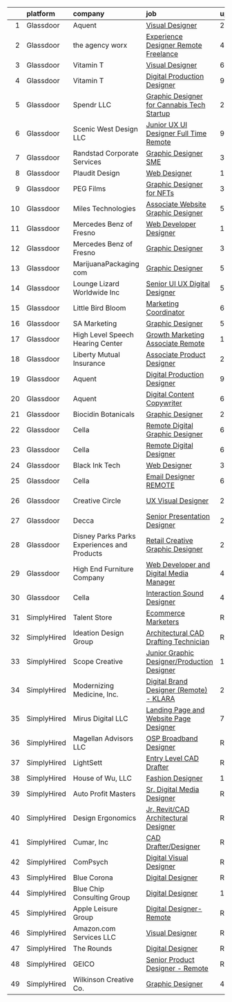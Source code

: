 

|    | platform    | company                                      | job                                                                                                                                                                                                                                                                                                                                                                                                                                                                                                                                                                                                                                                                                                                                                                                                                                                                                                                                                                                                                                                                                                                     | update_time   | location           |
|---:|:------------|:---------------------------------------------|:------------------------------------------------------------------------------------------------------------------------------------------------------------------------------------------------------------------------------------------------------------------------------------------------------------------------------------------------------------------------------------------------------------------------------------------------------------------------------------------------------------------------------------------------------------------------------------------------------------------------------------------------------------------------------------------------------------------------------------------------------------------------------------------------------------------------------------------------------------------------------------------------------------------------------------------------------------------------------------------------------------------------------------------------------------------------------------------------------------------------|:--------------|:-------------------|
|  1 | Glassdoor   | Aquent                                       | [Visual Designer](https://www.glassdoor.com/partner/jobListing.htm?pos=127&ao=1110586&s=58&guid=000001827c3c8e948afd5c9cd549199e&src=GD_JOB_AD&t=SR&vt=w&cs=1_e9e69231&cb=1659941720135&jobListingId=1008056269744&cpc=C4A69CCDBB3B9599&jrtk=3-0-1g9u3p3m7kf0t801-1g9u3p3mmj45n800-e46733fbd9a6aa72--6NYlbfkN0DMrcEu7yrtATojKJA7cEzGQ3FdRGWLh0CZQInL4ECGI9gD0Wolx9R2EDT7B77c2cSDqoDmU9KuCZdvmmPjDdjMa2cTjPmoDGv1h9Y1NETFBPKaGh8NnU9XciA1zFkDlENXrLBQBbDOs3gI9DYBZfXIx5GMZ1rQQyPh670pkfbkGlstc8AROipzTABnvCXaeXcPuo-2eHy4nywzASZpRto2A2tOfCxjkayb5R065lNtJzHtT-WDLucW9RTmj3izclTFW3xl7SslCqwpPlofGSo2Spgcavi6OG-z7wyQyKvwKRwtDl9oYvLnxnqfhsQLmHFxKhOQnPsvffdOOFXTxuxlvgmpxCQ0RiGD8F3fJqeGIyp_GGekNVfpWb758-Vgu6mznI6smsOoM8_RE53O4qfih5BRnBNk88kD0ZaVgUu7ZbvDTlJpgizFeewgt1ri-Y-7_bgLhtEfTBlRXeTSYJGw)                                                                                                                                                                                                                                                                                                                   | 2d            | Remote             |
|  2 | Glassdoor   | the agency worx                              | [Experience Designer  Remote  Freelance ](https://www.glassdoor.com/partner/jobListing.htm?pos=130&ao=1110586&s=58&guid=000001827c3c8e948afd5c9cd549199e&src=GD_JOB_AD&t=SR&vt=w&ea=1&cs=1_0530b12a&cb=1659941720135&jobListingId=1008051946944&cpc=C4A69CCDBB3B9599&jrtk=3-0-1g9u3p3m7kf0t801-1g9u3p3mmj45n800-1c558a24ca6c05f5--6NYlbfkN0CNOKpjDIEH11s39GTuUki_mvxNbnX5BtDlH5CMrheAnKze_5JrwQ4joDkGUDohP_TzCZ22X-ooPlN6gHibHaRyFYgIPWo06yltPXt978maIdOVxy-zRmUpBC9ULU9Q9reTqK3E0MSV0LPeDPxCtIKPoOkHR5057U7IJlWW9_m2LXiOh3RFKZi_I-Y-YzZpbiME5PyzoVGSewa1wndcUZ9Wf_tgOF7uT4MTiZz98hfaHiBtXImo-_WIq7P4MvZrCCQuZpQ0YXr6E-nPL4nFWqtzMzq0cnGSPhPrbr_LxoLnKm_wLIMNSr1mnomtfnxlfy3LWhvj8r4VJNO1w8HIJOKDwRvQXVtyr5p5D6Ob8Fy9xRsUmT71EnmS0DA0PvbGaSBOGucgqWcXWiFra36Z8QQKiU2nDG0njRAA6ELZdQ897CztM-IqZlntnaw2Nmt_-wk-PNAJat_KgbLJu2alnTfYK5B1HzWTVOJ6fGLEOFNo5y-TyqDOTpUjNQ33APqmJHz2_WiBSgbp3aUQPzpJCUJi)                                                                                                                                                                                                                      | 4d            | Remote             |
|  3 | Glassdoor   | Vitamin T                                    | [Visual Designer](https://www.glassdoor.com/partner/jobListing.htm?pos=128&ao=1110586&s=58&guid=000001827c3c8e948afd5c9cd549199e&src=GD_JOB_AD&t=SR&vt=w&cs=1_fd0403ad&cb=1659941720135&jobListingId=1008045267017&cpc=451933188B21919D&jrtk=3-0-1g9u3p3m7kf0t801-1g9u3p3mmj45n800-709939b6af733d3e--6NYlbfkN0DMrcEu7yrtATojKJA7cEzGQ3FdRGWLh0CZQInL4ECGI6k5tN82kdM0OKoro5eXmjqcOHVwTQx4nK0XvPz0deOLrF-HJ7dUrwF_tfS5_H5K6fXEKFSsCRvHDafv0dtUf-DLjVIIFCFweV05JcyVaxxMsKqyT477shckbfO39lbLajRck26yDVYdSXnZcwXM3c1x0QQoiz-ALbEQGxXly0cwmj8OgSG3E5_bigxQBTxX2oU6YyYrANYT72sf7FDqw2WmV_GaGsuv0ZaRoj0UQnxyqj1Uov2QXNbOvbwfO71KI-4rIFYYC_0lbxik88yWEp7iwBW9sEN4t3wsXDlTF9KD6__8kz3cqNvrYwUvT0tCXau4ASxzvSB3J38Xzyxfl6brr4uDulUBrQtDEyfUg8-OdY65c9hVs2ZqrbzZlBb0TzUBjENwb68qoUkgjxT7M1XEbEYtRKEsXt0TKAcBAFWN1al9IuClNo4%3D)                                                                                                                                                                                                                                                                                                     | 6d            | Remote             |
|  4 | Glassdoor   | Vitamin T                                    | [Digital Production Designer](https://www.glassdoor.com/partner/jobListing.htm?pos=126&ao=1110586&s=58&guid=000001827c3c8e948afd5c9cd549199e&src=GD_JOB_AD&t=SR&vt=w&cs=1_3cf6bf8e&cb=1659941720135&jobListingId=1008038558203&cpc=451933188B21919D&jrtk=3-0-1g9u3p3m7kf0t801-1g9u3p3mmj45n800-0b28829f4bd3d0ef--6NYlbfkN0DMrcEu7yrtATojKJA7cEzGQ3FdRGWLh0CZQInL4ECGI6k5tN82kdM0OKoro5eXmjpbPmk1f5YwH-U8sNZ9vwYDSq7NIA3v2pgwkd2khJGuQdhVP4oj6pbmLrHZ5fdsvbQpcM8qrC_W_XGQD7e-BOya_9Z7bGsf_wzHLqtA_-uZOoDwW_4rZ9G9ogtKwYj3JpNIKDfF8NXt4h4f3RUgD3l53EcJseyeeTs2890cSEWUTzoBqJ0AOnhYhw3dii24rDFuY1R8ymFBFujauUSdtT4KVCGYuaGBuinUH0iPrSO5X6YJeqHYc8A2dK6scNk_5a377fkwvf8V_Ju8mXHcefoxEafNWf3pVXHTV6GHf9FRPJQR-Xo4tElrUuDG3q1d8nt6jlFYEtr2dXba0kJbb-w_DjusqBUor3UgS4akDveqGUcfHwB9btl7SP9qzOimQK2epP3M5bt3n0zs6-flH8rjO5Az1Gv6mII%3D)                                                                                                                                                                                                                                                                                         | 9d            | Remote             |
|  5 | Glassdoor   | Spendr  LLC                                  | [Graphic Designer for Cannabis Tech Startup](https://www.glassdoor.com/partner/jobListing.htm?pos=111&ao=1110586&s=58&guid=000001827c3c8e948afd5c9cd549199e&src=GD_JOB_AD&t=SR&vt=w&ea=1&cs=1_c0ed478c&cb=1659941720133&jobListingId=1008055967074&cpc=C4A69CCDBB3B9599&jrtk=3-0-1g9u3p3m7kf0t801-1g9u3p3mmj45n800-b95965db18b76be6--6NYlbfkN0DLWr0FuvwmpNY589ecXM0wpB-l41nBtAe9mv-PvJGiqcDwETMt6g-oLdFhp0jslIShOQs77s6OY8z31D7rk9qPKd9qvGf1wVVXktK2FIOSx2NQc0iHbhNW2av3C7VylkuIgr308Wvw5WQpWmX_1HuyMeTSmIW7QLptLMnP_v39DlnzjdwlnUtrnLhzv2duB45BDzySlCuoNRRP53fpzZJUA0_lCeAhjC82kUJp27Kj3WHTU9PWuMJFe95kskskGPZ4z-33tV5GsCxX895bXKeXn1hoWtAJ2DDzAmBI9F9bjgyDQY8Gq4_5aKPOgHH_4wwIiQIPyHVE0ymkTTkP0Zp_konmN3trcUpUD1q360rxpdT31f047a4HN0bFipywe-FLx6ulu7eaSl6nFgq5oxzVs3FFdGZikOzNe4ACHv4dsVIvTsRkewS4sfVWieeY07YUmx7QRPJfbT35dDhl_TR4yxxURIgmVzcOa_L9OS_vpOZy-vaQBUjp)                                                                                                                                                                                                                                                   | 2d            | Remote             |
|  6 | Glassdoor   | Scenic West Design  LLC                      | [Junior UX UI Designer  Full Time  Remote ](https://www.glassdoor.com/partner/jobListing.htm?pos=104&ao=1110586&s=58&guid=000001827c3c8e948afd5c9cd549199e&src=GD_JOB_AD&t=SR&vt=w&ea=1&cs=1_ef4a217c&cb=1659941720132&jobListingId=1008038829494&cpc=9908D8D4413DBB8A&jrtk=3-0-1g9u3p3m7kf0t801-1g9u3p3mmj45n800-dc813bf411e91ac1--6NYlbfkN0Di20U8kyODQb6-AO2Vji-gz3AZLHnbpBo966FLagvruq3rFILu0QvDCpK9UhdhY_d3JowbU6n4M11Js_LYbmnqLHRnBQlkIY0B_Cmuwl9MtxMY5L1RwWegY5XzXch3d-pZliW03Y6g450BCFkjxvpcFSRt0cU3pNoMNOeHGzZK_laZvnMCqk-rDD-w6puXKxE5RATfOSTHkjaspygpaI9IDDsJLzSVJDXnKcEy6nbf0WZUy1IDWVOIjCuUiOKsg79t6wieasjKLbY-rhOSLPh1Xa7genChdJ6aIdfkTPnAmaM4ampThSNHQ8O_B4KdCzpe0h9Xpkg0ueMf04zIE4nGp3_l5DuRp9xQ1j1UhCQ3erPdFX9rOkS1m-pCbn4s108t4iqY53_wK1DR0kpK7T89LJQrIMnmD40j8S1SvZ_3JE_fbNYpmXH3u1YCNCLspCaUVSeJFdLzfZI0heKZJZO-)                                                                                                                                                                                                                                                                                    | 9d            | Remote             |
|  7 | Glassdoor   | Randstad Corporate Services                  | [Graphic Designer SME](https://www.glassdoor.com/partner/jobListing.htm?pos=125&ao=1110586&s=58&guid=000001827c3c8e948afd5c9cd549199e&src=GD_JOB_AD&t=SR&vt=w&ea=1&cs=1_4fc51e68&cb=1659941720135&jobListingId=1008053666032&cpc=8795CF9063CD573D&jrtk=3-0-1g9u3p3m7kf0t801-1g9u3p3mmj45n800-47927934a97e611c--6NYlbfkN0BI5uAquhv6luMiTjTK_pX6QnJ2xp26kgPF5SzwDlAeCi5lf3b2XVfwewJLgvbddXrhiFM2Yx-FWteUAKgrOgLLMWztuvb9OMTC6k86Wywm4hQdsDY40TXS6Y9lrayZipgr6vZbf58GC31qAGl6kvpJZCBOc11mcjp14PS1wbL3QsHzv28JmnHDzfusO3osOxgS980sxB9xxBjlVKDqDrdjAUH1FEdUq8Rxar4jZw7LFxc_aUJjKN29YVvVJuz_hltZzq84SzUnh-g1A2Oa8z7QKXIGsUzRJjcV9S-LVADOm2jL7lI7Telv_DqT0eRNuuHYA5BRxT_qzGHZjkHObce-U5FJEQrqL9Wdyh74btgCf2rPX5cgYPNUQunlvgql6sefCReQGzkT4wzwuwS2OUVNohCwNL8KxX20TcAwmMpVVyi6meJSbe3oqxscvEH0ND3K2LInPC_RY3Z6orRhvjP6sV9DNH2Kki1CRYE43wdNTbDBzVDSpt_QBmVa7Uxvg3gmfKBSiue6IOr9JnUrRVhiUKZ4xaMZ8chU3jPqRGgRXVygjj-U1GZMXzbTh-s9mgCvwyg3LJn-p90jeDv369pDkG6IXxmCUSAxsYsj2QRoSofexJxYLVhgjXH5V00ukX3xRbbyD-w8gnny0h_8I4d-)                                                                                                         | 3d            | Remote             |
|  8 | Glassdoor   | Plaudit Design                               | [Web Designer](https://www.glassdoor.com/partner/jobListing.htm?pos=103&ao=1110586&s=58&guid=000001827c3c8e948afd5c9cd549199e&src=GD_JOB_AD&t=SR&vt=w&cs=1_bb9b23ba&cb=1659941720131&jobListingId=1008032873821&cpc=F793441F64F6F721&jrtk=3-0-1g9u3p3m7kf0t801-1g9u3p3mmj45n800-5871377d24d39ea6--6NYlbfkN0DasB-ASNeVQ_iEwNP9rV5EI6pLftxH9pEZ4CjHQEN35WyjKVocdnsF0AM_unW6f2hcdVO9tDMNBt17DFPXqdsX-cAQNXq-Q1CjZSm6n9zCHGCysDYHxbZf9nnZyIVU2VqspOhr86-x9Cchk_tY0OGy3O-9_eLnrvd0ACAH_j0WLyeXOE20sqYgwIEkBxekbKmtV-r1lPd9Q-r1Ma3edrNtzuBrEdiifaTC4XvhAxnctFn5RXP6seTwGhg1Hl-GHgj5DnZmRFM1DrTFN_BhlZr1UNqH9s0xpUvAELWFdatku7lDiv8pM2fHTkZ7VcAfrnZykduyKQAOKxd3WIh6tQ2uGdCUsw_RQ1gfo4Kgaab_2zj9ygxw_XM6yV4_CY9iF7-UUAV6xhhqcJ970W2wnJy_9RDBDf2Gfxr9FdYAVU_sN_YkPtD5ZRx9DP16_KZQ_i_sxSG8NGsS376TMt6iI3GA)                                                                                                                                                                                                                                                                                                                      | 11d           | Remote             |
|  9 | Glassdoor   | PEG Films                                    | [Graphic Designer for NFTs](https://www.glassdoor.com/partner/jobListing.htm?pos=109&ao=1110586&s=58&guid=000001827c3c8e948afd5c9cd549199e&src=GD_JOB_AD&t=SR&vt=w&ea=1&cs=1_ee3f0c98&cb=1659941720133&jobListingId=1008053332484&cpc=C4A69CCDBB3B9599&jrtk=3-0-1g9u3p3m7kf0t801-1g9u3p3mmj45n800-285121d87db8fdfb--6NYlbfkN0BHIfC1zsKGIu0R3teaIu8liT7fbRNLaQeDQfcPJweUK16HKW-DuQbygKFOi6Y5sJMMmPvIQeedI4zy4piAtgrHWw5pyWG74v-Fm2sI_YfcM2tkcRMfzPSFblUwjPj-wWf0DUjxGgFU8tVaM0U1nq8fBBYDXpAi5Jt_86GlfqbwXJiL0HNfGrXBDmws1vSojpFlTE-GyMzZ1oPoYoG83j3Lbp3RMkZ9Pny5CPckxCAlISFe5O0aSjmE5-UEdTUvKn2Pl4QIs6yG5yZNVmKJUHs4VTG8JCRvrCIMfSQ-h7kjinNYTnoV-4tUY8mUrcm1shYI4dRk1Yg0QsuaRV-8hD_4XyEgz3ubzFE42GepT5BqLzfgHFEbdulicsfsh2Kny2KE-I_V6-iKsHKrONl0a8N7N4olEmY2XFQLpPfTtOyKU2oErDipxlTwGN-Ly2Oz8QmMFoDZhiLYmLO_ma1MgYaqzB9bPTr_Mt00ILHiRAq2zpAusIzfsReFhDmJjJjdXCk%3D)                                                                                                                                                                                                                                                      | 3d            | Remote             |
| 10 | Glassdoor   | Miles Technologies                           | [Associate Website   Graphic Designer](https://www.glassdoor.com/partner/jobListing.htm?pos=121&ao=1110586&s=58&guid=000001827c3c8e948afd5c9cd549199e&src=GD_JOB_AD&t=SR&vt=w&ea=1&cs=1_79495ebc&cb=1659941720134&jobListingId=1008047555025&cpc=8795CF9063CD573D&jrtk=3-0-1g9u3p3m7kf0t801-1g9u3p3mmj45n800-afeeb1e608238d10--6NYlbfkN0BVdf1B6PmM0EbVgUWLOgQvNQRrNviRWdVUeK6ei5hun5BPiaREeQoSY50c7oJWSMffh-Z1MZUT3ImOkucgX5QRgdP30GRGmpoIzqKbGFS5RaALBfEbiGVK2IMKgFV5OLTZDBNBLa6Lx9xBm2-baTVjqUWSDbfjA6aIjPoIpgZgp5yHMuKR2MQOnJa4IQH-mfMftZbtbMEgA3J-wyKGDD9f6P6V63Hnj73ONiUjLJmO4UjYQWUJRwATRmji5T-wXVtrxiTg20s2NNyDIrcZ3uAbTkWu2qwSowdzeW-WCGzpVKj0L9sk2ydZtK3Qv021GJ_KI3bG9mHB27_CI-NEH6RF_Cpep8B0T3BgwxjanQpFU-MV0-RQsM2q2OSzfa_F0A2lhfIEsP7FxH_s8C7zouCLW9yRnEe_hIcd5pyUWa3ujKEQhpXUh69YqCaPMr_6E9AiCBjYU3ZxmSwtldzeW5ZrNuxUpK7V8rODhIFpi-AZidpxmqbQ3xfFEWzq-UImc9KPx4C4W8y_sw%3D%3D)                                                                                                                                                                                                                             | 5d            | Remote             |
| 11 | Glassdoor   | Mercedes Benz of Fresno                      | [Web Developer Designer](https://www.glassdoor.com/partner/jobListing.htm?pos=105&ao=1110586&s=58&guid=000001827c3c8e948afd5c9cd549199e&src=GD_JOB_AD&t=SR&vt=w&ea=1&cs=1_28b67c43&cb=1659941720132&jobListingId=1008057368036&cpc=C891152315FA1AD8&jrtk=3-0-1g9u3p3m7kf0t801-1g9u3p3mmj45n800-452ec5aa2a048956--6NYlbfkN0D788tVLZnHYB2JKTLmCXo4PydfvtZKcdbYx6lxKaz3IiSI8Kq6TbbUsBLHQRWdW6DaCAZ4SsZXljcs7yne60fu6YoabC2TpMDTeLtCg-uZjOjZYGkg81snr4lxCaGJg6mqwlNLRTtS9eBU-3xS10V0-2CW-feOQ5b_a_v9j4gdZgAWhS-V9IRdfbHLmsrRwhjSOnxmDgiec0t09HcMWHul4HIy1AtiSrEeYgVRFxCjv1e9V89cfo--mn61h1GP11RC4_udUck4-2rKfDmr5sH9kEEwqlMyGzmUVAqutRN6e-og_2L_UaLmOoxEUQJuKhYe8RsbJ2TdBNQ1SQU1ZZOUQ0Sl3cAxb6rDwPn908XW6rWrHGKiO1gYsFqfGUHeb1j7r-arq4bIhLwjAeRA7564LU7p1DBJfsbtvcenl8lsIoNwlK35sA539kmEeH54NJtceLY9DsQ4f5XWSXtnxFk8u5NMuIdKi7JrHY0eHdsWDPeVC6YehU_jVPF4dkFMyfQ%3D)                                                                                                                                                                                                                                                         | 1d            | Remote             |
| 12 | Glassdoor   | Mercedes Benz of Fresno                      | [Graphic Designer](https://www.glassdoor.com/partner/jobListing.htm?pos=106&ao=1110586&s=58&guid=000001827c3c8e948afd5c9cd549199e&src=GD_JOB_AD&t=SR&vt=w&ea=1&cs=1_9cdf3a1d&cb=1659941720132&jobListingId=1008053687240&cpc=C4A69CCDBB3B9599&jrtk=3-0-1g9u3p3m7kf0t801-1g9u3p3mmj45n800-a570e01a887ba227--6NYlbfkN0D788tVLZnHYB2JKTLmCXo4PydfvtZKcdbYx6lxKaz3IiSI8Kq6TbbU_wSK58O-ezXI5gcT7wQJTHRWfIfnhLwljzHtJh18cLSQ33_sWH7QsP3NEpH0Q9L37S8EAPp_v032ChIUz9nvnaumJ192AbVO3DMKw247KLZA6zk--fD1PRVVWnPQQ5NWFmrptSyQQLAwLCHUdpY-NXrqM5Z_aMZlosj_6ffngn0SWp5Vk45e7b0EC4Xu9Pc-5Gt17Z5Z0WKGpxlG6HbixGaaK8_jH_yxCGl7--8QSxOiSkobCxp9Z_v_KgKqvX2lJeOi7NGMBgH6ecZEH6KTyEARnrvkhdNDv4fD6jidMXrt6ReUBOR2bUgX6ODsYVN7LwPa8lxQM6qwFpck0k-iURNEgWsHtXKIZg2ehmjzt_TB_Q2Rpnka6e8G4VqZVsoUhBqmoAImrOZA1c53XhJuteOAZ99esva2KI1WQ-8WgnJWvseKxxLZdI6JeNdZpR-T)                                                                                                                                                                                                                                                                             | 3d            | Remote             |
| 13 | Glassdoor   | MarijuanaPackaging com                       | [Graphic Designer](https://www.glassdoor.com/partner/jobListing.htm?pos=122&ao=1110586&s=58&guid=000001827c3c8e948afd5c9cd549199e&src=GD_JOB_AD&t=SR&vt=w&ea=1&cs=1_c44fda9d&cb=1659941720134&jobListingId=1008047384325&cpc=334ABAF5D42DC775&jrtk=3-0-1g9u3p3m7kf0t801-1g9u3p3mmj45n800-0280c69022ebe41c--6NYlbfkN0AXPYWW1gPJdEV2EGABDV---1AWAyBwotTIDBZ2PTRF3kxTiMr3ggTKfAIths4jb95JWMmKvgrbNIDo5oIOXww1RJzuQpcTKkD_HDqIptaBzuuF0CINn3Qqu-UgS_S9PrPTYNSeaWihV1422Do71ni9qHzbjt1oFr3yIeu01o9bCIeL5FZV-mIZGIUJg2kjI6Nc7cVaUVv2ubGbUx-8jATMMdnoTzWYjSweKBr9wCV6sakX3ntg62BJONmCETqbOLZsIjnZguICirIbp6YNewd8gLf7NIHfcKNGUkH29Wr9-Z7_j08MC9Vg6xRavii3YjeuOr0IJFumWz8RZgaewFOmOR8jLKg4koeOPZCBS9KgG4X3aNP4WOUuJMVaPhQlkOiu2N-ev1rGuYC1IQVBxfXSVs9qRkPLVrtJy7SYero_i1i8qEVZyD8hQUTDwE-MZFRWY8TAYWcM-LdlSB5C05qWlmiLTQCzgOFKOXipVe9SiyKETfrEqhMvh627W89PcNQ%3D)                                                                                                                                                                                                                                                               | 5d            | Vernon, CA         |
| 14 | Glassdoor   | Lounge Lizard Worldwide Inc                  | [Senior UI UX Digital Designer](https://www.glassdoor.com/partner/jobListing.htm?pos=114&ao=1110586&s=58&guid=000001827c3c8e948afd5c9cd549199e&src=GD_JOB_AD&t=SR&vt=w&ea=1&cs=1_074a4974&cb=1659941720133&jobListingId=1008047319935&cpc=444700D72F2ECBCE&jrtk=3-0-1g9u3p3m7kf0t801-1g9u3p3mmj45n800-0ac09d3a200c5d5c--6NYlbfkN0DdTI4qnCS7dre5AoS4fGnus-GTK1Qpzlfrbj8Sn1jBywizRBxt6cKYkOzgTKtVnSzJD42h30znDI53SUVT1JLZR7rSf-5ceyKHKTJX7t9kYCL_LHumpEjXGdNPDUWduNuYE9ti_71Tl3C16ct2T2b2POaG-hbqJFBafIimiAkU5mzsHq8_ivn0gCJ62YFPaU8eoPWwuqwKWsSufndRKGVZgtL90twxUkNliBWeaFXtjOwJc82aGIvRAd8-B-YOvH2BM10JspELaESH4zuH6c9zQzGbAjFdtohyX_84NhgWO18knjE8pNYp4gI4Poe14MTTBOE56a6-OaOjTgi-70kOGRDxuHWi9iz-pkZnIWdTnWIfDg8bEo_gtEYRPlhG_rGvujbtc4tRFp1JS3bgdMjzkCq4D6p--oE6VfUXXIBVmQLG1mQ3G2avLBd0ruDdAg6aCddPq_Puer4XJ38DPz_ix1o-mr6HCWa0_AMT4-pij9_WgaGVZyqvVhMSawKTIAbktGazW55hfg%3D%3D)                                                                                                                                                                                                                                    | 5d            | Remote             |
| 15 | Glassdoor   | Little Bird Bloom                            | [Marketing Coordinator](https://www.glassdoor.com/partner/jobListing.htm?pos=116&ao=1110586&s=58&guid=000001827c3c8e948afd5c9cd549199e&src=GD_JOB_AD&t=SR&vt=w&cs=1_fe08ebef&cb=1659941720133&jobListingId=1008045714426&cpc=2CAED5C921A5F994&jrtk=3-0-1g9u3p3m7kf0t801-1g9u3p3mmj45n800-f3566fcb32409e67--6NYlbfkN0DAIe5QNSLFGa0_VC0eXzdOuuEqzQA_iTX-kzlWqj7tTFusxOctVH548IIqtbGko3oTqylMRYjrDRvr0PrLV2gG3GHEptDJ7USXOxMCkle1V_bRltWk7ptn3H6jwz5E55wqnNc23MGi7YCfHlpIjnRZwBpUDVf_8Am1mY8qRagDZjxDm_OmjU9-5TjNC7Ag_TwW8Ty9m0MAKhu-MPO-eAx6zCCYWCnIXL-4VPkKvQp3PVr01JHR6-O29gom0BU17zt_sduvvDeDMbS0GqqnQQ_WHRT2SdShqcPwF1L--hjG9BJ98hLBcrOGd0Qan7lwvQs3SL5jt3C-PlO9Zexx5O526Ee_YHOwUprdCgJaE4NTebfNjJMpUQNK63H9BsDgFrq-ZIS4TL6LcyB1D7lwdv7dIu1Wq5YpW2dyM-209jq6Ps3jK6hltt4FsLLl4fcICM60Z1TMlUvThJSO7s3opCwi)                                                                                                                                                                                                                                                                                                             | 6d            | Remote             |
| 16 | Glassdoor   | SA Marketing                                 | [Graphic Designer](https://www.glassdoor.com/partner/jobListing.htm?pos=119&ao=1110586&s=58&guid=000001827c3c8e948afd5c9cd549199e&src=GD_JOB_AD&t=SR&vt=w&ea=1&cs=1_93c6824c&cb=1659941720134&jobListingId=1008047458655&cpc=8795CF9063CD573D&jrtk=3-0-1g9u3p3m7kf0t801-1g9u3p3mmj45n800-04a9542b6f266bc8--6NYlbfkN0DFByzmFyTtz4fAlZKMxjLpfPjYW2X-DSojcRVcp4QsrK8zreWzT-Bqxaq7x54GXqa1mrWpelqZ_lwHk4wq4UJqbOBRHcYL3okHZndhsY_t_-ef4Kj_J0ssoC25OQYjUo5SwZmcbAmzlNThZynfMcA5s9Mypn4mVYgVNIbzguQ-s6F4sbox0j0ddVOumda5rZOILEnXlO2RZfKzAKGs2qadD6lguv7yaxcBlY-eFFpQOcFCl0R4KM8pyctT8kbC1AxKM2gIkmAMyQUY-i9shHRtbXa8ULqtmo2Y3AuDaerCH7Au5e7A5rcXE_-n9lVyIH3CuHM9vo433wXt1s8nG2IDZc19B8wvorGQaeozNrCNjTXLOnWgpG3TYgg42eoatQL0svsrexEhQm8v3cPTYnshqgvtvHxfuEFfsSPTxqVWvWnjVD8IB1uC94wd1kj8A5o0UQ1FQjwKZXsxEZA_HGYds7Fx2bGWJsXF2ICKV0y_LbQlz37kXJ9Dh1TGbCTG4h4%3D)                                                                                                                                                                                                                                                               | 5d            | Remote             |
| 17 | Glassdoor   | High Level Speech   Hearing Center           | [Growth Marketing Associate  Remote ](https://www.glassdoor.com/partner/jobListing.htm?pos=112&ao=1110586&s=58&guid=000001827c3c8e948afd5c9cd549199e&src=GD_JOB_AD&t=SR&vt=w&ea=1&cs=1_10d9e251&cb=1659941720133&jobListingId=1008028155891&cpc=5EFBB0462F9C6B7A&jrtk=3-0-1g9u3p3m7kf0t801-1g9u3p3mmj45n800-3a38ab833d5b39f2--6NYlbfkN0DupcyTwKO15xvaPkJGZZxJvzwKAm4VCAg8Ogk1u6NmiLfxKP77bAxXHLdg5xW6RHgDEJsZd1pUo6_wSFPhnXhol3ADy5c3jo7FX6hAgFTMIoBeGJwE1GuRVwLplgph-B-t5GppRHODMkHnD9HEHInI7xGFN0mjso4OhII6u6h_R8wKWleSCIXcOxaoZKJZIhCAML4zV37iQOiyi6-yskunAkG3Ziq5l0jRvKkjSi19uAOH19UCOuadY2bPRZw6r0dBuGIp_J6UAOilqqWQ6NrXkMrSSqU1Mjg0tSSOJ46hdDZZ6oa7k1Kp5SkqSIVUrw_arUBokwrXGN19R_8xNtb0ICbWAWvKzroVBYcwRKE59nC1LzZvNqL0NphaYmzfzWYxourWBgi42nqdkidfUJUuIxwZd5j-BCuXePWx2u4iPMExo1Fm6ecm_rtBy8V_QhWitXhsbhEMG1CiUMzJyJokDkcssplAibNMPxzhuaDYtcqt-8W6d774p85wWjGTFwpxfZqzJD639L5AtMO6KGVU)                                                                                                                                                                                                                          | 13d           | Remote             |
| 18 | Glassdoor   | Liberty Mutual Insurance                     | [Associate Product Designer](https://www.glassdoor.com/partner/jobListing.htm?pos=101&ao=1110586&s=58&guid=000001827c3c8e948afd5c9cd549199e&src=GD_JOB_AD&t=SR&vt=w&cs=1_ed3e572e&cb=1659941720131&jobListingId=1008056160750&cpc=1641D5D5536C06B6&jrtk=3-0-1g9u3p3m7kf0t801-1g9u3p3mmj45n800-17abf46335338988--6NYlbfkN0D19kSVUiNzG2UWy1lRGehFMusHrHGUl8ru40ax50wmt-THYVDVXiQ1RxehNPznEJGNVzok9Un4RFnkrvvPMpPnB9UQees1LmKeZsCgn_EgxTjUnOXGFFliaF6Yd1IwYd9OeJnVmBYNLihCy0i-oWIflPtHxIK9Tk6hrFPUw4Dai3j-X5jI9Ltx-PauwGjBUJqc5muaCLeQlwO3eNoYNZuGM5JYO3jTrFDqz-ww1ay1uPxZUOfY_geNtW3jekGvWFCE2yK30eRoA9zvZCvlGrZh5IqFGHZV5y1_NBE_2LUJx3EFDF6JG4yvp1t2Vqs8TP6-3N9zQAkS3xp4JrNFnEbqSe4tMKgf-PJqbygz26GoGbejuT5x_LbQHhgtPyA4A4aDoIAWRLEfjbea1-e6Fx72XS3Lx5DwR8Q8ISmqaRq4tCtQ8OUX9-DK-mWS_HuBoSZiEeXoMihXeZTS-WlVNxnm9VkVG6u0xrv72qVvdWmMegOjVx_T_ApbSIKvZAYMvhdVpC3TTrkv9gpHUTf8aVwVoH6tRrvliFacV9OkEkkID04JkR-BgF0TdC4gccNe3qNH3u5oY6BXX3wJPJKZoQDDsqIVU7M6jmkNaJm5VlND12aJDfcq8Hx-b5vt_U1V_nfrGySKvufOViM3wafXWf2m)                                                                                                        | 2d            | Remote             |
| 19 | Glassdoor   | Aquent                                       | [Digital Production Designer](https://www.glassdoor.com/partner/jobListing.htm?pos=124&ao=1110586&s=58&guid=000001827c3c8e948afd5c9cd549199e&src=GD_JOB_AD&t=SR&vt=w&cs=1_5e2bf68a&cb=1659941720134&jobListingId=1008038667246&cpc=C4A69CCDBB3B9599&jrtk=3-0-1g9u3p3m7kf0t801-1g9u3p3mmj45n800-9fd33d793e98ee79--6NYlbfkN0DMrcEu7yrtATojKJA7cEzGQ3FdRGWLh0CZQInL4ECGI9gD0Wolx9R2EDT7B77c2cQC_n058RAr6Z-T1ZvHBGLNOg9RuxyuvnXMR44rD0vOBvD98NA89S0_fqUf_QvebPaEUcEpyR71mu3ANugTbMkiEKNZmZlH4jVL5nZ8Z16JCoMyVmZYcGulD4_Zk-J5C5nTeXpmxWc6psMgMhg0ygcmD0aGcMtWlNMg5F9vsQRAIlXNHFe7Om_PH_yLN3k-F1t_Y5igM1D_nyIfNKCqtu_T4ENeaynoPNhMAcaLsG9tcBMlWYLfCdNVTNN51b603wsHGo8bbfNyOGC3QM4AtSit_SGh754FUcd8ircdkpl2UJ4JmMGjs1vAwBzWnE4G_CtX6bkm0Pfyxt7J7UKpT6OOL3QbhJ-U_MHMhy2D6EpNfpCBcUSYjCcCZ_XF1nw1f3PYS4ykKlZlCuUU7owaWmE4)                                                                                                                                                                                                                                                                                                       | 9d            | Remote             |
| 20 | Glassdoor   | Aquent                                       | [Digital Content Copywriter](https://www.glassdoor.com/partner/jobListing.htm?pos=129&ao=1110586&s=58&guid=000001827c3c8e948afd5c9cd549199e&src=GD_JOB_AD&t=SR&vt=w&cs=1_3e7f7728&cb=1659941720135&jobListingId=1008045450701&cpc=451933188B21919D&jrtk=3-0-1g9u3p3m7kf0t801-1g9u3p3mmj45n800-060054a3030cf183--6NYlbfkN0DMrcEu7yrtATojKJA7cEzGQ3FdRGWLh0CZQInL4ECGI9gD0Wolx9R2EDT7B77c2cQc6dYDjvCRnVZp4Nj8j9-LMy4Z02Q9z38WN-pHl2i5SS5Ucv7OV9xZC8BwhZbDxM_54IodEfiQjReIKklzKcskV6wFOrkMRNYAHNHma37OT1VnAeawoGs-DR9694Y57daCrN3_r8r3bC3CZzZxzH9qESeXya7woR_nx-scPfZEIDLrR3y95zBD5vy64kGbw8s-uaKZ82RKzHeD7OGw6FguPGPv4e2hF4xQxk3QuDZ0138AFd-gbzWlP2kn6RP0hknKmxd_gbC3JE92KeIsk2gtEoym7Hgt697VL-2p95T4bf2p4KfoVk-phn9zK-Hm2GnW83VZKsX200M72S-BTh_SxQvWaOzPGPPv7zIRzGyatmY5vsokxrS7oppJ4NGP59e0MwnwsPT-xYXJ7y61cUoe)                                                                                                                                                                                                                                                                                                        | 6d            | Remote             |
| 21 | Glassdoor   | Biocidin Botanicals                          | [Graphic Designer](https://www.glassdoor.com/partner/jobListing.htm?pos=120&ao=1110586&s=58&guid=000001827c3c8e948afd5c9cd549199e&src=GD_JOB_AD&t=SR&vt=w&ea=1&cs=1_63783e11&cb=1659941720134&jobListingId=1008055841719&cpc=F41FEAB56D215062&jrtk=3-0-1g9u3p3m7kf0t801-1g9u3p3mmj45n800-b8a1ccdf4a594c0b--6NYlbfkN0Af1ngPi2JqYdLSP-3z1xI6VNsENhMRoDbzuD6nh8w8L4OY57VS578LNU0rnRWUSC6aiK_4DJ8P8tQzfzZCoCeuIOy8UUkDK-73368QtTDIeRzF1Sj5MUIdrft5OmmcFuqaL5TC0EG1KH_qjeHOP7p-uX5qiXr95wGFNBvc7ow1GVt0PXvXAo0dIPPAqskY8bYHh3N0FBiQ_98EAmB4iwGxy6P3dOY6Gaiez6yaNt0tpmnS9-v7c7aQwhvRAwMSuDpSh73g9I5BUTSGbGrUpQQmi7oCzmBIn3FaTfOadIP8jt8U8c8oZCH3cWK3D2lihm08afyU48fjv2mI_A173ktMKifXsRiYFFD411wHxNNmibjH0p_4FDXXYF0GBDbhT60wuLe_Ih-YgCN0H2VrXasGAFUTkTCEHyGaAmlqNVzAvigcEFsslPVuDmCJI30I-a8lB5Esfj9819p36T2xcnFx5Ko81Me4SDCkvbqgwU8HywpeMnBfAQapKJKyM4z8h5A%3D)                                                                                                                                                                                                                                                               | 2d            | California         |
| 22 | Glassdoor   | Cella                                        | [ Remote  Digital Graphic Designer](https://www.glassdoor.com/partner/jobListing.htm?pos=115&ao=1110586&s=58&guid=000001827c3c8e948afd5c9cd549199e&src=GD_JOB_AD&t=SR&vt=w&cs=1_ad2d6056&cb=1659941720133&jobListingId=1008045058833&cpc=AC285F3A3ECA6BB0&jrtk=3-0-1g9u3p3m7kf0t801-1g9u3p3mmj45n800-d0f7165acd2e7893--6NYlbfkN0ABL5jwqrJX8j4-zsE1pdctockIOMh3bUiDojLxDHSgft-IBPHc-ugKxXUaFJpc9ddpyUgFYxnN759EsGpHpxoDbPxSnma8aod37Zx7vmfWrLe9_9fbzeG5JoPBKBC65I_a6ThCxqj9__8hpvY5KSNd9DD5jnDqM9zzt0ndy4DiT1ug4QpTE9DT7li7sVFwQL1CQ_6pASAzOaW2hh4SrAG3YXA5aIu5_g-A2H9HKxxLyzH2UUDy5URkr3nLcMCma6Zz-S-Sje4V9YZDZ2slhu4OihVqWIAzV5jyEZhiQd1sDIiPDDD9Pwyhwr8KW-syYLPi8llvl8VU9oA_LaI-8W-6Z2kznrZjAEDsYjcq6paZX6jAlPCVzM5CJpvihtUh2kOSPC4EgFAlYZqxNtO--1pA4rg0tOo7ZxN2cKpfu9MiaURXUT0L0zH-PJ0ucHikAx-Z4f5IszfPrPbDWVsR_XyK1CLYisqP8XulUVqZdITYaKPMgQy19Pq3FyIMZQGrnLkEMtAyCwskaTTOJh4-PHdrVRJPzFMNjXFu5lyYX1XteBmlsgNQAk-qXnw1K38pANhqjVqtDzyTrNms4S9c9Qh_xe-KHybrWoTVgQOhlcj8glRm-438VTPDZadqG4vtnhVZt3wmlmPf4PCb7qp81JuWC3S4xyzs7anc9UVkJ6d8_Qs9Pbz3Iohp1uXqFQra6Im5cq18p9vs2OUWU0X4ebbrp16EUYTs5YrxRGSQqJKYc2aN_quoF9td) | 6d            | Mount Laurel, NJ   |
| 23 | Glassdoor   | Cella                                        | [Remote Digital Designer](https://www.glassdoor.com/partner/jobListing.htm?pos=107&ao=1110586&s=58&guid=000001827c3c8e948afd5c9cd549199e&src=GD_JOB_AD&t=SR&vt=w&cs=1_252b2a2e&cb=1659941720132&jobListingId=1008045065446&cpc=AC285F3A3ECA6BB0&jrtk=3-0-1g9u3p3m7kf0t801-1g9u3p3mmj45n800-04b34a2be98ed296--6NYlbfkN0ABL5jwqrJX8j4-zsE1pdctockIOMh3bUiDojLxDHSgft-IBPHc-ugKxXUaFJpc9dff8iNwAhfVoo3erchRcY9qKtVPUJc7OexNo-7Xw2P7SY2uK_SDtZZbcwb-lANVE7hbjbxNKr7iH7IC8etx8tkIbfNu38HBo1cQSNAK97IfZNjCxbY69UjFMRUJG-uMy4jXudmfT22LJbyLj5XXamzlP0slXS9aMjlCsZpPuYiEm1h8q4u7VQvv2gJvAo3CNkrqd6AmgCIVp-xgBFAWnGjJOuSEPFuFplBXux6jbweSGuMsXS1w-H4YGjCTOWhs7fzyMnMJ3bIcNWWPzYR_jAhjduHjCoiKNontwHuhxiTZDlv6fVOpaQKafmaeIcg3QGNPPXF2ism3e-JMeqXk0krfA7AWBNg3tMc2gV7-jP2Drlo2i39Xgrim9qfO1vqszaLbIxGy04avoX7JiOw4ZLtoDFXh6fozc7grOAEyqOOHWp6ibwEMw4MYc8uhosCupQ7enk-j6N5CVa25FNIeKLbtbSElvXV-Ykrv0R9NncoBG9OgagMbsKksRTvQLSbT7MzhylOHxgYDiBBlCJ-7T1vzmJlfG575xoDSzkpEUXMCiYlqnK1bZQCCyvQJY_dU6YhNynTy8wBKGy5T1XD_wUGE6UWkYfWcHuiYA_RujZ1CCXhhGq86j2bZU5lxIt5jr3sercZylKLLkMM4v4KRv10pole_nicrmpfJ_VIokpLivxPWzzpDMrdj)           | 6d            | Bolingbrook, IL    |
| 24 | Glassdoor   | Black Ink Tech                               | [Web Designer](https://www.glassdoor.com/partner/jobListing.htm?pos=102&ao=1110586&s=58&guid=000001827c3c8e948afd5c9cd549199e&src=GD_JOB_AD&t=SR&vt=w&ea=1&cs=1_21e8195d&cb=1659941720132&jobListingId=1008053260499&cpc=217C45A42544DB93&jrtk=3-0-1g9u3p3m7kf0t801-1g9u3p3mmj45n800-278b87214e6ade43--6NYlbfkN0C2ruSLbldHgJRxGqX58M4ekFWuaOJ1Xy3nZgzYPyc2KyCZezOaTR-DwV7D6jZ-m9Zc4dTShcELubc9NwmTi2fHJ05Apcf-p45DNOE1_fekJjYlyLkS7CzaFr1FGmOEQeeMOu55u9Nct3kur-emWRLPbYr0QbHYgzeS0HOZIlR8Y9_O0lD41-fLftmaXMvxM5ZPl4KFWMoyYLRJ2ki5DW5csctNM9f2AE5X58IJujwHGxmO9ZXntYpTYDvtcb1Wx2MGBGitAc-i8JfkaVmRK-Da1H2cwVEU2eIy_pwttnx6ryRKyWBhId1_GsHquO3c-XeR38lBjU3DUff5auWYah3BvFGo3YV_FLdG6ACClYijQxNnwS0vCFY1go4QQ5J1cBjt3syqzYhDi8joaRbGCX-p6gEiIceE_DFGhMExed9q7aIZSvT-7tGUkj6SfC49wKJq6loLsmDxjxc5_q-ItI9W9NHyb1FrkNVbA-pN961wVOfVQm5grLj-)                                                                                                                                                                                                                                                                                 | 3d            | Remote             |
| 25 | Glassdoor   | Cella                                        | [Email Designer  REMOTE ](https://www.glassdoor.com/partner/jobListing.htm?pos=117&ao=1110586&s=58&guid=000001827c3c8e948afd5c9cd549199e&src=GD_JOB_AD&t=SR&vt=w&cs=1_01342c3e&cb=1659941720133&jobListingId=1008045052248&cpc=AC285F3A3ECA6BB0&jrtk=3-0-1g9u3p3m7kf0t801-1g9u3p3mmj45n800-05a9682e356fb558--6NYlbfkN0ABL5jwqrJX8j4-zsE1pdctockIOMh3bUiDojLxDHSgft-IBPHc-ugKxXUaFJpc9ddpyUgFYxnN7y9N-aPY1sV0CNxICLJOJP7cj_wkLwvGXlSlZDPl81bZS1HnKAuLLpwNAMTpQpVb9XqKJrjxKlp29AUCOtVjQfL2Ctf-Ee_vvIf_nYQJvzQ3IAhUo7MirXp9eioOhoEFghAp1hdK_whXVDMx5eqou62C9JrfeuV_-dHjICssseC_L4WrcJi4duxKjTPqD3Dk1UYPfWqI4N7bRnuEdWwo8zPQgsbSjTKTZYxnZiC-mrZ3y20-fLvonDFONyk4Z8_AN7MBC2RuI7Q8F2-bIEazm-BWirCQG8Gdb-sw7g2ZLh1w63IIA5CdwetFLVkhiWhzpeEo-rOdh8R2jU2dDJ0vwdlXd8S4jXzY38CrGRc644seXYO9XPJBD7xUKmG8cEEe9TVelTFzwbuOPvWxmu2f6vIF8v7441f4fmGcXDYiC_o2EhHkXwpZ7Grq1t6D4LxLwYSM4_S7RZy4TxuTm5xY-Z1R193OvkenthClPEwEf_BnfS9o9b2ZbSb72Z2WniO_ugv0DcTbfFq_DoovSbZQpQqkA0UvTVWu-rSp5Oc4cFV0nmo3SAiambQpxfuCDM9sWUYTW626GVV3ItwxXtYIY6jPGX1xOYrOD83GgBXktkP61goorIiD_vCg-kNUmjPvlhwcz9JBt6wZTHq0cXWQiN_eckWoGBnDtj8ZfwFNYGP4)           | 6d            | Philadelphia, PA   |
| 26 | Glassdoor   | Creative Circle                              | [UX Visual Designer](https://www.glassdoor.com/partner/jobListing.htm?pos=123&ao=1110586&s=58&guid=000001827c3c8e948afd5c9cd549199e&src=GD_JOB_AD&t=SR&vt=w&cs=1_d17e17d8&cb=1659941720134&jobListingId=1008058065462&cpc=45DC3EB807283E85&jrtk=3-0-1g9u3p3m7kf0t801-1g9u3p3mmj45n800-62ba63ac8f46c80d--6NYlbfkN0BPwlZa85gbT4Q3XYQoU_uQn0Qmw9zd_9UNfmcwtqAVud1yvyq1Z4UAlx1bxhDUi3KH9bU5xeBe5nboeRu5HNVf6esUQV6GWtKKt0Le5HrPQ8enDxTeAG3vf61HlCXwPbj0bS9811s1rOrWdoKagetaaDRN2QIALdqXdr4Tr0SXrv4cy2SGgo1h5ArunkaeIBgs4-ikXw_Omgla4i_Q81_ABWw-UYCFYdjwI3LktsP_GX8k7TSr1EME3Aw0n8UnjaQTXcF1T6b1Ot1UeFTbrVHt4-M30OICVaLKApqfWvOqshM27xoZM-dAQ4GEF33EKE0fSxMIthqqLQkeJCOQr30EiMRjssTJbuzkpBLPByHIdvPVtxApus6VmqtDnh0qDjwi8bmEzjaN0XDDl6TrUFJSU9x2GYiVPLX1RSBEr075mAZg0iafWfsnD5TGDnNIch2EOgxsAsWXxlziACqwLEbghFjjXwSrq0PlMRDeNM5hROcdBwNdbd0PF9op23r43unDAYDUTgcRw0UoWZ1bpGzB)                                                                                                                                                                                                                                                | 24h           | Mountain View, CA  |
| 27 | Glassdoor   | Decca                                        | [Senior Presentation Designer](https://www.glassdoor.com/partner/jobListing.htm?pos=113&ao=1110586&s=58&guid=000001827c3c8e948afd5c9cd549199e&src=GD_JOB_AD&t=SR&vt=w&ea=1&cs=1_99874b5e&cb=1659941720133&jobListingId=1008056081708&cpc=5EFBB0462F9C6B7A&jrtk=3-0-1g9u3p3m7kf0t801-1g9u3p3mmj45n800-12c350aeffa7fd27--6NYlbfkN0AGGlp0_YpHPJA44G-lJxZlHGV82bGhRPcVe1TT3PmS4MCco4Dw0iVC2fdyk7TtFm93OpANHmMkjlSXa7A572M2cISd-IBKGzGzTU-HjV59tXGXP2eOVKd9PITH41-qYAiVPxKsEOj_UsKeAdNzAiEmowcy0zFuo6oCBkiw8ys3Yt17JuwNq-rvdNFz79YQgUNhonX0hlTT91o4wzrcR0ckIaAn8BcVK7V3zXsEe7f4_7IlAl8DhHzdG41X3YSUsvmt7zbBx97nq7G2nyKLOPezW99JsBw3ZucAqel_zT2sniXKBWyZP_5lPcSO7Vd4MFGm419UqFhyUyZdFMoaQIUhD6tnbQqjIlA9qsoH0eS7S-GJiYrpPJ73n8RsXBcF0mLLrFsuI-_Nc9AtFiVqxPUE1aZWtHJWy-Zyl-yIQwsugK7PJEIQ0hhgSTiF6Ad1C6Eep_Xzh5O-bDIG7oKzyF4EZ1smNbZzxDC5Gyq7A0LitlGLH4osmvR1oVjmSz2TKKU%3D)                                                                                                                                                                                                                                                   | 2d            | Remote             |
| 28 | Glassdoor   | Disney Parks Parks  Experiences and Products | [Retail Creative Graphic Designer](https://www.glassdoor.com/partner/jobListing.htm?pos=110&ao=1110586&s=58&guid=000001827c3c8e948afd5c9cd549199e&src=GD_JOB_AD&t=SR&vt=w&cs=1_ae859941&cb=1659941720132&jobListingId=1008059280919&cpc=0FE1F5EA2BC84A01&jrtk=3-0-1g9u3p3m7kf0t801-1g9u3p3mmj45n800-f658d7660fb0ff03--6NYlbfkN0DAFTyt7pbDCC2JPO79CSdi1dIb81yjczP5qsKcZIxgiRd1qisRd4re16D_VG3-wzW1U4kiGIrJ5hUyFnjXDTqV-yqGT9K7qlWwVZ1EprJ_aZWQk6NNghNQENO_P52Jr5tdKsR0nJYNj1GsAqPCwBcrtl6libhuy700kdqyR3_Ijdws1JoZiSyov9O_eh5tBrFHrvLAZ7mG7t3CFNO9X73e61ljyuhMdC9y4j5nANhszM7A4J0V03R1DfJvn4uH70yoRuwUXdXHzEKwr3K68Ki-Nq3Uo27QAgVjrZys0CAzELBcRM8Qv0KD_p6VuzJ8YRontH7NNkdHUiFhPaHeqIkiV9HLhlL0BREdnV6BYSJ-0HhYsRSLA8CJJT5Mwd3r8aK63PS_5N_isTZQzJ6IDrX7_izvyjucYM_lByvzmOnl_NrFR--7MGr_s3KrqWtyjlY%3D)                                                                                                                                                                                                                                                                                                                    | 24h           | San Francisco, CA  |
| 29 | Glassdoor   | High End Furniture Company                   | [Web Developer and Digital Media Manager](https://www.glassdoor.com/partner/jobListing.htm?pos=118&ao=1110586&s=58&guid=000001827c3c8e948afd5c9cd549199e&src=GD_JOB_AD&t=SR&vt=w&ea=1&cs=1_1f6d9282&cb=1659941720134&jobListingId=1008049320466&cpc=9DC6E4D8324653EE&jrtk=3-0-1g9u3p3m7kf0t801-1g9u3p3mmj45n800-a53e450b691bcc4b--6NYlbfkN0DHk_03wW0pogyxFwOusInp-TayEfNbHjxXrUV6QGsEn2kTdLzY6udt5yCOoYkoSYD43EX4Glwiw9fda-0jEjZeke-44_mAIv63nVkyqpcj2nJMWW5qjrz_fnrDuS5IhAtzY2-06PpusrLjELYR1WwPUVO_3n1Mu5AOO1AEJqoQiw_H0uoJewxmlGG28LYk0z9cOQjyMWl0_POYnxt5gcDmx0LWgzXmR-PV0Q609UlzHGc_uhB5dhnreff_aaNzOMNG4W1MqqSgyafXqlP1d-cKQUXqbRl-PC8uDDOAMYqU7Lp0XAFnD8XNwX5NR_zq8w37y_9b49W9OFJcG4qUWpLc_puo389CxeVqLdLb7K-XqoYwoPkeMbZDAyi-L8-bd4cWYcnz5j0d1sakIKuicRxAkwAAmh1_tjsbNu9qf_dX8HuuwlN393s5qCEPZUP3jVV5gt295bpWD7vldh9rRkatdMUESPZUvWupbP643df6VGjZMTJjoGVv0J84UWCeGE8%3D)                                                                                                                                                                                                                                        | 4d            | Remote             |
| 30 | Glassdoor   | Cella                                        | [Interaction Sound Designer](https://www.glassdoor.com/partner/jobListing.htm?pos=108&ao=1110586&s=58&guid=000001827c3c8e948afd5c9cd549199e&src=GD_JOB_AD&t=SR&vt=w&cs=1_f32295ba&cb=1659941720132&jobListingId=1008052037817&cpc=F41FEAB56D215062&jrtk=3-0-1g9u3p3m7kf0t801-1g9u3p3mmj45n800-32c0d57c93b37a46--6NYlbfkN0ABL5jwqrJX8j4-zsE1pdctockIOMh3bUiDojLxDHSgft-IBPHc-ugKxXUaFJpc9dcslo_kQI6e181zDbgUqpxGtQzcffkWtUW3tagjWR9utRjhHuCcsEaQM-JyLwBDAhEeZE1AalR73XIKDtyyn05K0Ch2c103Wzt0Eutj5r6WKbU0aOWkdC17-L7zoRrOUifSHqawRVJI7r_g6bDZlD3jhASj8EHqQ-h9th-rYS-D-HTCRsJM8h9lKRmwTe1M7o4gmZh2Dwb_V2eAqREw72usuYceshVkbCX3hAZs8SfbZ5ABiuhr6yMawL39GZEqCZ0uRagN2lkVgdK8qAONi642JFwkO8r3m-e2WIVeEAfhpHhszlAJCsj2jxWDZA73oXoVV0OarS3arWjecgDQfHlhvyFfttcLYuGrcl2TRCRxbGRyJpAODr6K0R5geOLM6SkEY0RSM_4Rs_SKqekFGm8XzlblHkpaCt0gpI8crvWMi4joj1zIQjGqS9xjo3ve8o1eCdTJHxhhOB3UZYtwWR2Zxh7Y0FvdPf6hZkumjvZjB5Eicy6R0fji1OIxiZXK4tf2juskT7BdizriF7GulBr_wmzxkcpOE0zm7tPosyAS0LCUFNNIHoQuuL5UcdFTOvea6b47jnsLIqydd1He6KhDMe7GmVfClJBU7l_LclTi4xdcGXUSnDdKSBIX9aB8poJcegnUZr3GgwU-nG8dkggTB9WaKUnFhmJR4vCXJAZJtBFzaEMFoPXh)        | 4d            | Menlo Park, CA     |
| 31 | SimplyHired | Talent Store                                 | [Ecommerce Marketers](https://www.simplyhired.com/job/fREeZBS5TrsjfLKsK-tF6TR3NJs6-Ye0Z_F2YTX6ZV1hvQWUa__Bow?q=digital+designer)                                                                                                                                                                                                                                                                                                                                                                                                                                                                                                                                                                                                                                                                                                                                                                                                                                                                                                                                                                                        | Recently      | Tucson, AZ         |
| 32 | SimplyHired | Ideation Design Group                        | [Architectural CAD Drafting Technician](https://www.simplyhired.com/job/QOS743dyTuRXF8OyCboxlFoEvplJAC7Cm8NcTjmou3JaukrGfuBs9w?q=digital+designer)                                                                                                                                                                                                                                                                                                                                                                                                                                                                                                                                                                                                                                                                                                                                                                                                                                                                                                                                                                      | Recently      | Phoenix, AZ        |
| 33 | SimplyHired | Scope Creative                               | [Junior Graphic Designer/Production Designer](https://www.simplyhired.com/job/MWcY-yWOUNtvMeEJ50eTh1O8Ly7pV7eHTo7UtUykkWZFGLkPelChyA?q=digital+designer)                                                                                                                                                                                                                                                                                                                                                                                                                                                                                                                                                                                                                                                                                                                                                                                                                                                                                                                                                                | 1d            | Remote             |
| 34 | SimplyHired | Modernizing Medicine, Inc.                   | [Digital Brand Designer (Remote) - KLARA](https://www.simplyhired.com/job/VXcjfSYNh05l1aiBsvo7Imx2A5geVcfdJhvqw1Jv6iaQ2rg_IwEq0w?q=digital+designer)                                                                                                                                                                                                                                                                                                                                                                                                                                                                                                                                                                                                                                                                                                                                                                                                                                                                                                                                                                    | 2d            | Atlanta, GA        |
| 35 | SimplyHired | Mirus Digital LLC                            | [Landing Page and Website Page Designer](https://www.simplyhired.com/job/oo4dqrQQgFs9sUqyaAn7EyQ-_xmtovakrgmdemUB7YAejn5is6LAsg?q=digital+designer)                                                                                                                                                                                                                                                                                                                                                                                                                                                                                                                                                                                                                                                                                                                                                                                                                                                                                                                                                                     | 7d            | Remote             |
| 36 | SimplyHired | Magellan Advisors LLC                        | [OSP Broadband Designer](https://www.simplyhired.com/job/ciuxo51gbko7GffD52DKo4UpAg6AQGeZqyURjzVjvA0YPEL1oa4Oqg?q=digital+designer)                                                                                                                                                                                                                                                                                                                                                                                                                                                                                                                                                                                                                                                                                                                                                                                                                                                                                                                                                                                     | Recently      | Kansas City, MO    |
| 37 | SimplyHired | LightSett                                    | [Entry Level CAD Drafter](https://www.simplyhired.com/job/buqbEndQhAVigAMTSIx-K3AsTRIp36ukeGy6hpP3kK-JqFKnLxN2Sw?q=digital+designer)                                                                                                                                                                                                                                                                                                                                                                                                                                                                                                                                                                                                                                                                                                                                                                                                                                                                                                                                                                                    | Recently      | Hendersonville, NC |
| 38 | SimplyHired | House of Wu, LLC                             | [Fashion Designer](https://www.simplyhired.com/job/7wcjq3QlcWOiCsWALXBH5TXc_bsWb-3GUMFavu8pmC3URpDrQjROFw?q=digital+designer)                                                                                                                                                                                                                                                                                                                                                                                                                                                                                                                                                                                                                                                                                                                                                                                                                                                                                                                                                                                           | 12d           | Remote             |
| 39 | SimplyHired | Auto Profit Masters                          | [Sr. Digital Media Designer](https://www.simplyhired.com/job/9UQfh1p558RdO_uM8_28SHexgv17MFg5hNd5cEXFB4KD3ECcbjCoGQ?q=digital+designer)                                                                                                                                                                                                                                                                                                                                                                                                                                                                                                                                                                                                                                                                                                                                                                                                                                                                                                                                                                                 | Recently      | Littleton, CO      |
| 40 | SimplyHired | Design Ergonomics                            | [Jr. Revit/CAD Architectural Designer](https://www.simplyhired.com/job/vALSwbc074iJ6CuqZVpoNo7oxSbm0chbGHQEoIWHTRW4m4zjbnB2iA?q=digital+designer)                                                                                                                                                                                                                                                                                                                                                                                                                                                                                                                                                                                                                                                                                                                                                                                                                                                                                                                                                                       | Recently      | Fall River, MA     |
| 41 | SimplyHired | Cumar, Inc                                   | [CAD Drafter/Designer](https://www.simplyhired.com/job/IK7Gj9oW6ELVHNoldcMJUleyUczJgEA-jSvmLCSuI1FLwfNxXTnXKg?q=digital+designer)                                                                                                                                                                                                                                                                                                                                                                                                                                                                                                                                                                                                                                                                                                                                                                                                                                                                                                                                                                                       | Recently      | Everett, MA        |
| 42 | SimplyHired | ComPsych                                     | [Digital Visual Designer](https://www.simplyhired.com/job/QW7L1lti7x5GR7Y-Dwm3Dckx_YMzkC6QP5s5MgQ4AHGJ3ylQSxcFsw?q=digital+designer)                                                                                                                                                                                                                                                                                                                                                                                                                                                                                                                                                                                                                                                                                                                                                                                                                                                                                                                                                                                    | Recently      | Remote             |
| 43 | SimplyHired | Blue Corona                                  | [Digital Designer](https://www.simplyhired.com/job/yXyr6q4XXB5Kk9ditt865znO3xw1rfy9yb0zvf3dy9n23AJMymnEcw?q=digital+designer)                                                                                                                                                                                                                                                                                                                                                                                                                                                                                                                                                                                                                                                                                                                                                                                                                                                                                                                                                                                           | Recently      | Remote             |
| 44 | SimplyHired | Blue Chip Consulting Group                   | [Digital Designer](https://www.simplyhired.com/job/SPs7-LGGrbC8y1IEnAYcizDaHczzKFAzG2cktQqVSiYWne3nwaOr7w?q=digital+designer)                                                                                                                                                                                                                                                                                                                                                                                                                                                                                                                                                                                                                                                                                                                                                                                                                                                                                                                                                                                           | 12d           | Remote             |
| 45 | SimplyHired | Apple Leisure Group                          | [Digital Designer- Remote](https://www.simplyhired.com/job/HFRpZs6EfcH43oqTWddBRVnsuPYd-3LzNJvwRglJAQBiGidfVOZxMg?q=digital+designer)                                                                                                                                                                                                                                                                                                                                                                                                                                                                                                                                                                                                                                                                                                                                                                                                                                                                                                                                                                                   | Recently      | Newtown Square, PA |
| 46 | SimplyHired | Amazon.com Services LLC                      | [Visual Designer](https://www.simplyhired.com/job/07csdT2C5wUC0BjRkvFLfN-A2TKuc9tkdRnFlCKVrN7nw2oJdE55kw?q=digital+designer)                                                                                                                                                                                                                                                                                                                                                                                                                                                                                                                                                                                                                                                                                                                                                                                                                                                                                                                                                                                            | Recently      | Remote             |
| 47 | SimplyHired | The Rounds                                   | [Digital Designer](https://www.simplyhired.com/job/yK0bMlS_4jGSDlP-IU35S375anKPx-2VbQ-O-EGRLzA5F-iPc3w0Ng?q=digital+designer)                                                                                                                                                                                                                                                                                                                                                                                                                                                                                                                                                                                                                                                                                                                                                                                                                                                                                                                                                                                           | Recently      | Remote             |
| 48 | SimplyHired | GEICO                                        | [Senior Product Designer - Remote](https://www.simplyhired.com/job/ln3sud8aZd5sLYh7KD6CsvNqb5UO84vfiWg14cWgaPWEKoWKejzmPA?q=digital+designer)                                                                                                                                                                                                                                                                                                                                                                                                                                                                                                                                                                                                                                                                                                                                                                                                                                                                                                                                                                           | Recently      | Chevy Chase, MD    |
| 49 | SimplyHired | Wilkinson Creative Co.                       | [Graphic Designer](https://www.simplyhired.com/job/JxUPttpfkT4YH9XwnF8fGkeEIx-keikv46zPQlyRRp_l0FiNldto8w?q=digital+designer)                                                                                                                                                                                                                                                                                                                                                                                                                                                                                                                                                                                                                                                                                                                                                                                                                                                                                                                                                                                           | 4d            | Oxford, NC         |